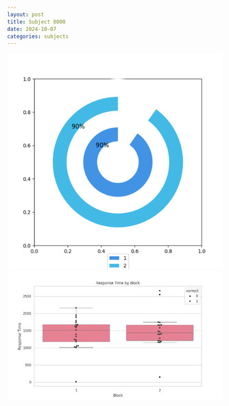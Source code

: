 ```yaml
---
layout: post
title: Subject 8000
date: 2024-10-07
categories: subjects
---
```


![](data/8000/run-6/8000__acc_test.png)
![](data/8000/run-6/8000_rt.png)

